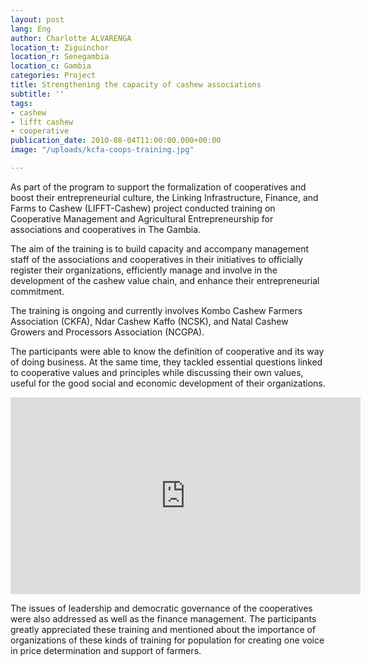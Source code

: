 ```yaml
---
layout: post
lang: Eng
author: Charlotte ALVARENGA
location_t: Ziguinchor
location_r: Senegambia
location_c: Gambia
categories: Project
title: Strengthening the capacity of cashew associations
subtitle: ''
tags:
- cashew
- lifft cashew
- cooperative
publication_date: 2010-08-04T11:00:00.000+00:00
image: "/uploads/kcfa-coops-training.jpg"

---
```

As part of the program to support the formalization of cooperatives and boost their entrepreneurial culture, the Linking Infrastructure, Finance, and Farms to Cashew (LIFFT-Cashew) project conducted training on Cooperative Management and Agricultural Entrepreneurship for associations and cooperatives in The Gambia.

The aim of the training is to build capacity and accompany management staff of the associations and cooperatives in their initiatives to officially register their organizations, efficiently manage and involve in the development of the cashew value chain, and enhance their entrepreneurial commitment.

The training is ongoing and currently involves Kombo Cashew Farmers Association (CKFA), Ndar Cashew Kaffo (NCSK), and Natal Cashew Growers and Processors Association (NCGPA).

The participants were able to know the definition of cooperative and its way of doing business. At the same time, they tackled essential questions linked to cooperative values and principles while discussing their own values, useful for the good social and economic development of their organizations.

<iframe width="560" height="315" src="https://www.youtube.com/embed/DEEpLsleTls" frameborder="0" allow="accelerometer; autoplay; clipboard-write; encrypted-media; gyroscope; picture-in-picture" allowfullscreen></iframe>

The issues of leadership and democratic governance of the cooperatives were also addressed as well as the finance management. The participants greatly appreciated these training and mentioned about the importance of organizations of these kinds of training for population for creating one voice in price determination and support of farmers.